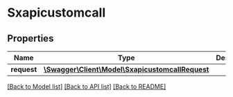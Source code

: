 # Sxapicustomcall

## Properties
Name | Type | Description | Notes
------------ | ------------- | ------------- | -------------
**request** | [**\Swagger\Client\Model\SxapicustomcallRequest**](SxapicustomcallRequest.md) |  | [optional] 

[[Back to Model list]](../README.md#documentation-for-models) [[Back to API list]](../README.md#documentation-for-api-endpoints) [[Back to README]](../README.md)


